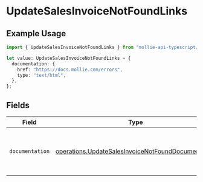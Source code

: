 # UpdateSalesInvoiceNotFoundLinks

## Example Usage

```typescript
import { UpdateSalesInvoiceNotFoundLinks } from "mollie-api-typescript/models/operations";

let value: UpdateSalesInvoiceNotFoundLinks = {
  documentation: {
    href: "https://docs.mollie.com/errors",
    type: "text/html",
  },
};
```

## Fields

| Field                                                                                                                    | Type                                                                                                                     | Required                                                                                                                 | Description                                                                                                              |
| ------------------------------------------------------------------------------------------------------------------------ | ------------------------------------------------------------------------------------------------------------------------ | ------------------------------------------------------------------------------------------------------------------------ | ------------------------------------------------------------------------------------------------------------------------ |
| `documentation`                                                                                                          | [operations.UpdateSalesInvoiceNotFoundDocumentation](../../models/operations/updatesalesinvoicenotfounddocumentation.md) | :heavy_check_mark:                                                                                                       | The URL to the generic Mollie API error handling guide.                                                                  |